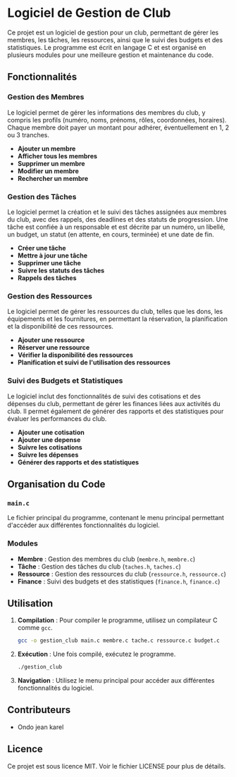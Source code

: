 # Logiciel de Gestion de Club

Ce projet est un logiciel de gestion pour un club, permettant de gérer les membres, les tâches, les ressources, ainsi que le suivi des budgets et des statistiques. Le programme est écrit en langage C et est organisé en plusieurs modules pour une meilleure gestion et maintenance du code.

## Fonctionnalités

### Gestion des Membres
Le logiciel permet de gérer les informations des membres du club, y compris les profils (numéro, noms, prénoms, rôles, coordonnées, horaires). Chaque membre doit payer un montant pour adhérer, éventuellement en 1, 2 ou 3 tranches.

- **Ajouter un membre**
- **Afficher tous les membres**
- **Supprimer un membre**
- **Modifier un membre**
- **Rechercher un membre**

### Gestion des Tâches
Le logiciel permet la création et le suivi des tâches assignées aux membres du club, avec des rappels, des deadlines et des statuts de progression. Une tâche est confiée à un responsable et est décrite par un numéro, un libellé, un budget, un statut (en attente, en cours, terminée) et une date de fin.

- **Créer une tâche**
- **Mettre à jour une tâche**
- **Supprimer une tâche**
- **Suivre les statuts des tâches**
- **Rappels des tâches**

### Gestion des Ressources
Le logiciel permet de gérer les ressources du club, telles que les dons, les équipements et les fournitures, en permettant la réservation, la planification et la disponibilité de ces ressources.

- **Ajouter une ressource**
- **Réserver une ressource**
- **Vérifier la disponibilité des ressources**
- **Planification et suivi de l'utilisation des ressources**

### Suivi des Budgets et Statistiques
Le logiciel inclut des fonctionnalités de suivi des cotisations et des dépenses du club, permettant de gérer les finances liées aux activités du club. Il permet également de générer des rapports et des statistiques pour évaluer les performances du club.

- **Ajouter une cotisation**
- **Ajouter une depense**
- **Suivre les cotisations**
- **Suivre les dépenses**
- **Générer des rapports et des statistiques**

## Organisation du Code

### `main.c`
Le fichier principal du programme, contenant le menu principal permettant d'accéder aux différentes fonctionnalités du logiciel.

### Modules
- **Membre** : Gestion des membres du club (`membre.h`, `membre.c`)
- **Tâche** : Gestion des tâches du club (`taches.h`, `taches.c`)
- **Ressource** : Gestion des ressources du club (`ressource.h`, `ressource.c`)
- **Finance** : Suivi des budgets et des statistiques (`finance.h`, `finance.c`)

## Utilisation

1. **Compilation** : Pour compiler le programme, utilisez un compilateur C comme `gcc`.
   ```sh
   gcc -o gestion_club main.c membre.c tache.c ressource.c budget.c
   ```

2. **Exécution** : Une fois compilé, exécutez le programme.
   ```sh
   ./gestion_club
   ```

3. **Navigation** : Utilisez le menu principal pour accéder aux différentes fonctionnalités du logiciel.

## Contributeurs

- Ondo jean karel

## Licence

Ce projet est sous licence MIT. Voir le fichier LICENSE pour plus de détails.
